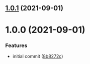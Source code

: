 ## [1.0.1](https://github.com/sinedied/semantic-release-node-prep/compare/1.0.0...1.0.1) (2021-09-01)

# 1.0.0 (2021-09-01)


### Features

* initial commit ([8b8272c](https://github.com/sinedied/semantic-release-node-prep/commit/8b8272cfa31071f5214b61e418c13aa4d5c8cd9d))
